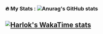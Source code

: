  ### :fire: My Stats : ![Anurag's GitHub stats](https://github-readme-stats.vercel.app/api?username=AlexseyWeb&show_icons=true)

## [![Harlok's WakaTime stats](https://github-readme-stats.vercel.app/api/wakatime?username=ffflabs)](https://github.com/anuraghazra/github-readme-stats)
